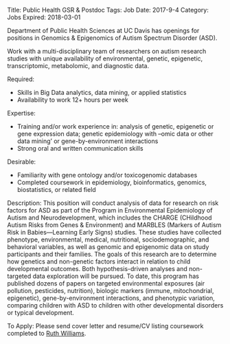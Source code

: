 Title: Public Health GSR & Postdoc
Tags: Job
Date: 2017-9-4
Category: Jobs
Expired: 2018-03-01

Department of Public Health Sciences at UC Davis has openings for positions in Genomics & Epigenomics of Autism Spectrum Disorder (ASD).

Work with a multi-disciplinary team of researchers on autism research studies with unique availability of environmental, genetic, epigenetic, transcriptomic, metabolomic, and diagnostic data. 

Required:
*	Skills in Big Data analytics, data mining, or applied statistics
*	Availability to work 12+ hours per week   

Expertise:
*	Training and/or work experience in: analysis of genetic, epigenetic or gene expression data; genetic epidemiology with –omic data or other data mining’ or gene-by-environment interactions
*	Strong oral and written communication skills

Desirable:
*	Familiarity with gene ontology and/or toxicogenomic databases
*	Completed coursework in epidemiology, bioinformatics, genomics, biostatistics, or related field

Description:
This position will conduct analysis of data for research on risk factors for ASD as part of the Program in Environmental Epidemiology of Autism and Neurodevelopment, which includes the CHARGE (CHildhood Autism Risks from Genes & Environment) and MARBLES (Markers of Autism Risk in Babies—Learning Early Signs) studies. These studies have collected phenotype, environmental, medical, nutritional, sociodemographic, and behavioral variables, as well as genomic and epigenomic data on study participants and their families. The goals of this research are to determine how genetics and non-genetic factors interact in relation to child developmental outcomes. Both hypothesis-driven analyses and non-targeted data exploration will be pursued. To date, this program has published dozens of papers on targeted environmental exposures (air pollution, pesticides, nutrition), biologic markers (immune, mitochondrial, epigenetic), gene-by-environment interactions, and phenotypic variation, comparing children with ASD to children with other developmental disorders or typical development. 

To Apply:
Please send cover letter and resume/CV listing coursework completed to [Ruth Williams](mailto:ruwilliams@ucdavis.edu).
